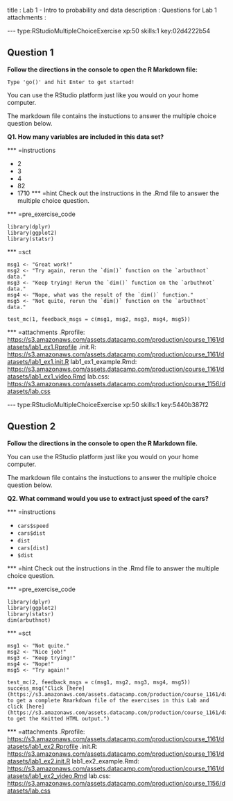 
title       : Lab 1 - Intro to probability and data
description : Questions for Lab 1
attachments :

--- type:RStudioMultipleChoiceExercise xp:50 skills:1 key:02d4222b54
##  Question 1
<strong>Follow the directions in the console to open the R Markdown file:</strong>

```Type 'go()' and hit Enter to get started!```

You can use the RStudio platform just like you would on your home computer. 

The markdown file contains the instuctions to answer the multiple choice question below.

<strong>Q1. How many variables are included in this data set?</strong>

*** =instructions
- 2 
- 3 
- 4
- 82
- 1710
*** =hint
Check out the instructions in the .Rmd file to answer the multiple choice question.

*** =pre_exercise_code
```{r,eval=FALSE}
library(dplyr)
library(ggplot2)
library(statsr)
```

*** =sct
```{r,eval=FALSE}
msg1 <- "Great work!"
msg2 <- "Try again, rerun the `dim()` function on the `arbuthnot` data."
msg3 <- "Keep trying! Rerun the `dim()` function on the `arbuthnot` data."
msg4 <- "Nope, what was the result of the `dim()` function."
msg5 <- "Not quite, rerun the `dim()` function on the `arbuthnot` data."

test_mc(1, feedback_msgs = c(msg1, msg2, msg3, msg4, msg5))
```
*** =attachments
.Rprofile: https://s3.amazonaws.com/assets.datacamp.com/production/course_1161/datasets/lab1_ex1.Rprofile
.init.R: https://s3.amazonaws.com/assets.datacamp.com/production/course_1161/datasets/lab1_ex1.init.R
lab1_ex1_example.Rmd: https://s3.amazonaws.com/assets.datacamp.com/production/course_1161/datasets/lab1_ex1_video.Rmd
lab.css: https://s3.amazonaws.com/assets.datacamp.com/production/course_1156/datasets/lab.css

--- type:RStudioMultipleChoiceExercise xp:50 skills:1 key:5440b387f2
## Question 2
<strong>Follow the directions in the console to open the R Markdown file.</strong>

You can use the RStudio platform just like you would on your home computer. 

The markdown file contains the instuctions to answer the multiple choice question below.

<strong>Q2. What command would you use to extract just speed of the cars?</strong>

*** =instructions
- `cars$speed`                                                                                    
- `cars$dist`
- `dist`
- `cars[dist]` 
- `$dist` 

*** =hint
Check out the instructions in the .Rmd file to answer the multiple choice question.

*** =pre_exercise_code
```{r,eval=FALSE}
library(dplyr)
library(ggplot2)
library(statsr)
dim(arbuthnot)
```

*** =sct
```{r,eval=FALSE}
msg1 <- "Not quite."
msg2 <- "Nice job!"
msg3 <- "Keep trying!"
msg4 <- "Nope!"
msg5 <- "Try again!"

test_mc(2, feedback_msgs = c(msg1, msg2, msg3, msg4, msg5))
success_msg("Click [here](https://s3.amazonaws.com/assets.datacamp.com/production/course_1161/datasets/labex_final.Rmd) to get a complete Rmarkdown file of the exercises in this Lab and click [here](https://s3.amazonaws.com/assets.datacamp.com/production/course_1161/datasets/labex_final.html) to get the Knitted HTML output.")
```
*** =attachments
.Rprofile: https://s3.amazonaws.com/assets.datacamp.com/production/course_1161/datasets/lab1_ex2.Rprofile
.init.R: https://s3.amazonaws.com/assets.datacamp.com/production/course_1161/datasets/lab1_ex2.init.R
lab1_ex2_example.Rmd: https://s3.amazonaws.com/assets.datacamp.com/production/course_1161/datasets/lab1_ex2_video.Rmd
lab.css: https://s3.amazonaws.com/assets.datacamp.com/production/course_1156/datasets/lab.css
